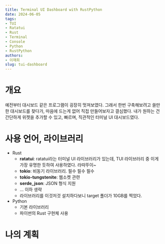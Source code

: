 ```yaml
---
title: Terminal UI Dashboard with RustPython
date: 2024-06-05
tags:
- TUI
- Ratatui
- Rust
- Terminal
- Console
- Python
- RustPython
authors:
- 이재희
slug: tui-dashboard
---
```


# 개요

예전부터 대시보드 같은 프로그램이 굉장히 멋져보였다. 그래서 한번 구축해보려고 쓸만한 대시보드를 찾다가, 마음에 드는게 없어 직접 만들어보자고 결심했다. 내가 원하는 건 간단하게 위젯을 추가할 수 있고, 빠르며, 직관적인 터미널 UI 대시보드였다. 

# 사용 언어, 라이브러리

* Rust
  * **ratatui**: ratatui라는 터미널 UI 라이브러리가 있는데, TUI 라이브러리 중 이게 가장 유명한 듯하여 사용하였다. 라따뚜이~
  * **tokio**: 비동기 라이브러리. 필수 필수 필수
  * **tokio-tungstenite**: 웹소켓 관련
  * **serde_json**: JSON 형식 지원
  * ... 이하 생략
  * 라이브러리를 이것저것 설치하다보니 target 폴더가 10GB를 찍었다.
* Python
  * 기본 라이브러리
  * 파이썬의 Rust 구현체 사용

# 나의 계획
